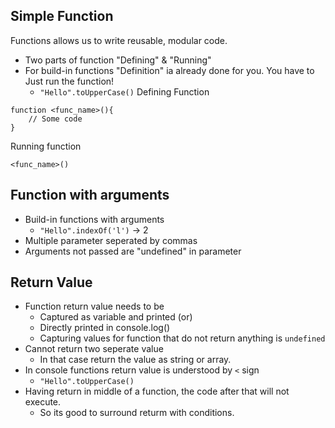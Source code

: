 ## Simple Function
Functions allows us to write reusable, modular code.
- Two parts of function "Defining" & "Running"
- For build-in functions "Definition" ia already done for you. You have to Just run the function!
    - `"Hello".toUpperCase()`
Defining Function
```
function <func_name>(){
    // Some code
}
```
Running function
```
<func_name>()
```

## Function with arguments
- Build-in functions with arguments
    - `"Hello".indexOf('l')` -> 2
- Multiple parameter seperated by commas
- Arguments not passed are "undefined" in parameter

## Return Value
- Function return value needs to be 
    - Captured as variable and printed (or)
    - Directly printed in console.log()
    - Capturing values for function that do not return anything is `undefined`
- Cannot return two seperate value
    - In that case return the value as string or array.
- In console functions return value is understood by `<` sign
    - `"Hello".toUpperCase()`
- Having return in middle of a function, the code after that will not execute.
    - So its good to surround returm with conditions.

